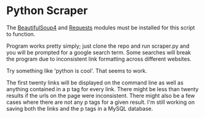 # Python Scraper

The [BeautifulSoup4](https://www.crummy.com/software/BeautifulSoup/)
and [Requests](http://docs.python-requests.org/en/master/) modules
must be installed for this script to function.

Program works pretty simply; just clone the repo and run scraper.py
and you will be prompted for a google search term. Some searches will
break the program due to inconsistent link formatting across
different websites.

Try something like 'python is cool'. That seems to work.

The first twenty links will be displayed on the command line as well
as anything contained in a p tag for every link. There might be less
than twenty results if the urls on the page were inconsistent. There
might also be a few cases where there are not any p tags for a given
result. I'm still working on saving both the links and the p tags in
a MySQL database.